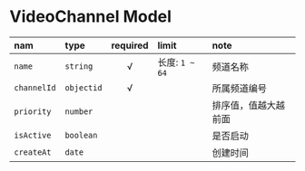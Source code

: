 # VideoChannel Model

nam         | type       | required | limit          | note
:---------- | :--------- | :------: | :------------- | :-------------------
`name`      | `string`   | √        | 长度: `1 ~ 64` | 频道名称
`channelId` | `objectid` | √        |                | 所属频道编号
`priority`  | `number`   |          |                | 排序值，值越大越前面
`isActive`  | `boolean`  |          |                | 是否启动
`createAt`  | `date`     |          |                | 创建时间
